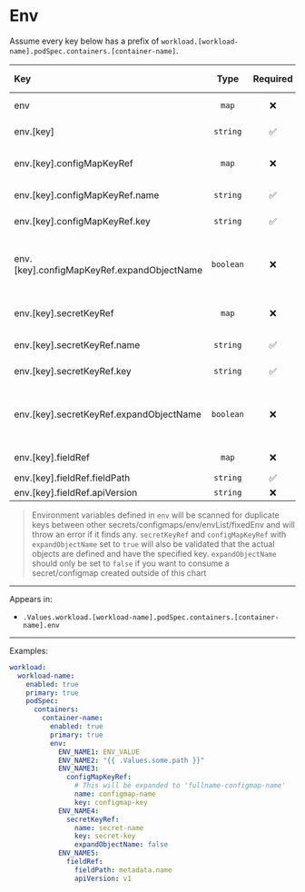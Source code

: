 # Env

Assume every key below has a prefix of `workload.[workload-name].podSpec.containers.[container-name]`.

| Key                                        |   Type    | Required |  Helm Template  | Default | Description                                                          |
| :----------------------------------------- | :-------: | :------: | :-------------: | :-----: | :------------------------------------------------------------------- |
| env                                        |   `map`   |    ❌    |       ❌        |  `{}`   | Define env(s) for the container                                      |
| env.[key]                                  | `string`  |    ✅    | ✅ (Only value) |  `""`   | Define the env key/value                                             |
| env.[key].configMapKeyRef                  |   `map`   |    ❌    |       ❌        |  `{}`   | Define variable from configMapKeyRef                                 |
| env.[key].configMapKeyRef.name             | `string`  |    ✅    |       ✅        |  `""`   | Define the configMap name                                            |
| env.[key].configMapKeyRef.key              | `string`  |    ✅    |       ❌        |  `""`   | Define the configMap key                                             |
| env.[key].configMapKeyRef.expandObjectName | `boolean` |    ❌    |       ❌        | `true`  | Whether to expand (adding the fullname as prefix) the configmap name |
| env.[key].secretKeyRef                     |   `map`   |    ❌    |       ❌        |  `{}`   | Define secretKeyRef variable                                         |
| env.[key].secretKeyRef.name                | `string`  |    ✅    |       ✅        |  `""`   | Define the secret name                                               |
| env.[key].secretKeyRef.key                 | `string`  |    ✅    |       ❌        |  `""`   | Define the secret key                                                |
| env.[key].secretKeyRef.expandObjectName    | `boolean` |    ❌    |       ❌        | `true`  | Whether to expand (adding the fullname as prefix) the secret name    |
| env.[key].fieldRef                         |   `map`   |    ❌    |       ❌        |  `{}`   | Define fieldRef variable                                             |
| env.[key].fieldRef.fieldPath               | `string`  |    ✅    |       ❌        |  `""`   | Define field path                                                    |
| env.[key].fieldRef.apiVersion              | `string`  |    ❌    |       ❌        |  `""`   | Define apiVersion                                                    |

> Environment variables defined in `env` will be scanned for duplicate keys
> between other secrets/configmaps/env/envList/fixedEnv and will throw an error if it finds any.
> `secretKeyRef` and `configMapKeyRef` with `expandObjectName` set to `true` will also be validated that
> the actual objects are defined and have the specified key.
> `expandObjectName` should only be set to `false` if you want to consume a secret/configmap created outside of this chart

---

Appears in:

- `.Values.workload.[workload-name].podSpec.containers.[container-name].env`

---

Examples:

```yaml
workload:
  workload-name:
    enabled: true
    primary: true
    podSpec:
      containers:
        container-name:
          enabled: true
          primary: true
          env:
            ENV_NAME1: ENV_VALUE
            ENV_NAME2: "{{ .Values.some.path }}"
            ENV_NAME3:
              configMapKeyRef:
                # This will be expanded to 'fullname-configmap-name'
                name: configmap-name
                key: configmap-key
            ENV_NAME4:
              secretKeyRef:
                name: secret-name
                key: secret-key
                expandObjectName: false
            ENV_NAME5:
              fieldRef:
                fieldPath: metadata.name
                apiVersion: v1
```
